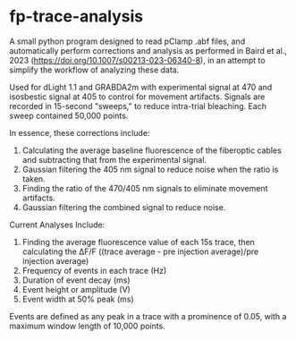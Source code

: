 # fp-trace-analysis

A small python program designed to read pClamp .abf files, and automatically perform corrections and analysis as performed in Baird et al., 2023 (https://doi.org/10.1007/s00213-023-06340-8), in an attempt to simplify the workflow of analyzing these data.

Used for dLight 1.1 and GRABDA2m with experimental signal at 470 and isosbestic signal at 405 to control for movement artifacts.
Signals are recorded in 15-second "sweeps," to reduce intra-trial bleaching. Each sweep contained 50,000 points.

In essence, these corrections include:
1. Calculating the average baseline fluorescence of the fiberoptic cables and subtracting that from the experimental signal.
2. Gaussian filtering the 405 nm signal to reduce noise when the ratio is taken.
3. Finding the ratio of the 470/405 nm signals to eliminate movement artifacts.
4. Gaussian filtering the combined signal to reduce noise.

Current Analyses Include:
1. Finding the average fluorescence value of each 15s trace, then calculating the ΔF/F ((trace average - pre injection average)/pre injection average)
2. Frequency of events in each trace (Hz)
3. Duration of event decay (ms)
4. Event height or amplitude (V)
5. Event width at 50% peak (ms)

Events are defined as any peak in a trace with a prominence of 0.05, with a maximum window length of 10,000 points.